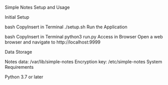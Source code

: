 Simple Notes Setup and Usage

Initial Setup

bash
CopyInsert in Terminal
./setup.sh
Run the Application

bash
CopyInsert in Terminal
python3 run.py
Access in Browser Open a web browser and navigate to http://localhost:9999

Data Storage

Notes data: /var/lib/simple-notes
Encryption key: /etc/simple-notes
System Requirements

Python 3.7 or later
